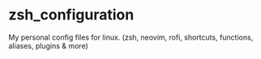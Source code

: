 # zsh_configuration
My personal config files for linux. (zsh, neovim, rofi, shortcuts, functions, aliases, plugins &amp; more)
